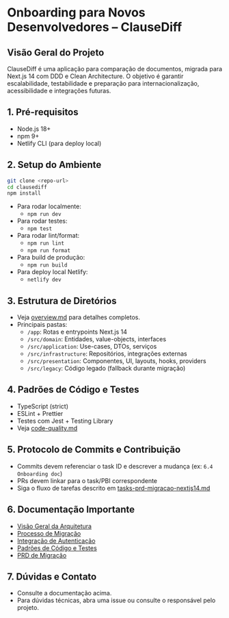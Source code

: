 # Onboarding para Novos Desenvolvedores – ClauseDiff

## Visão Geral do Projeto
ClauseDiff é uma aplicação para comparação de documentos, migrada para Next.js 14 com DDD e Clean Architecture. O objetivo é garantir escalabilidade, testabilidade e preparação para internacionalização, acessibilidade e integrações futuras.

## 1. Pré-requisitos
- Node.js 18+
- npm 9+
- Netlify CLI (para deploy local)

## 2. Setup do Ambiente
```sh
git clone <repo-url>
cd clausediff
npm install
```
- Para rodar localmente:
  - `npm run dev`
- Para rodar testes:
  - `npm test`
- Para rodar lint/format:
  - `npm run lint`
  - `npm run format`
- Para build de produção:
  - `npm run build`
- Para deploy local Netlify:
  - `netlify dev`

## 3. Estrutura de Diretórios
- Veja [overview.md](./overview.md) para detalhes completos.
- Principais pastas:
  - `/app`: Rotas e entrypoints Next.js 14
  - `/src/domain`: Entidades, value-objects, interfaces
  - `/src/application`: Use-cases, DTOs, serviços
  - `/src/infrastructure`: Repositórios, integrações externas
  - `/src/presentation`: Componentes, UI, layouts, hooks, providers
  - `/src/legacy`: Código legado (fallback durante migração)

## 4. Padrões de Código e Testes
- TypeScript (strict)
- ESLint + Prettier
- Testes com Jest + Testing Library
- Veja [code-quality.md](./code-quality.md)

## 5. Protocolo de Commits e Contribuição
- Commits devem referenciar o task ID e descrever a mudança (ex: `6.4 Onboarding doc`)
- PRs devem linkar para o task/PBI correspondente
- Siga o fluxo de tarefas descrito em [tasks-prd-migracao-nextjs14.md](../../tasks/tasks-prd-migracao-nextjs14.md)

## 6. Documentação Importante
- [Visão Geral da Arquitetura](./overview.md)
- [Processo de Migração](./migration-process.md)
- [Integração de Autenticação](./auth-integration.md)
- [Padrões de Código e Testes](./code-quality.md)
- [PRD de Migração](../../tasks/prd-migracao-nextjs14.md)

## 7. Dúvidas e Contato
- Consulte a documentação acima.
- Para dúvidas técnicas, abra uma issue ou consulte o responsável pelo projeto. 